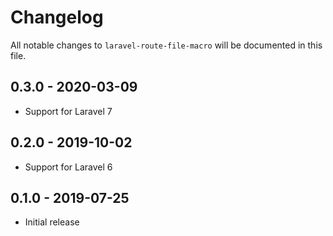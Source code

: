 # Changelog

All notable changes to `laravel-route-file-macro` will be documented in this file.

## 0.3.0 - 2020-03-09

- Support for Laravel 7

## 0.2.0 - 2019-10-02

- Support for Laravel 6

## 0.1.0 - 2019-07-25

- Initial release